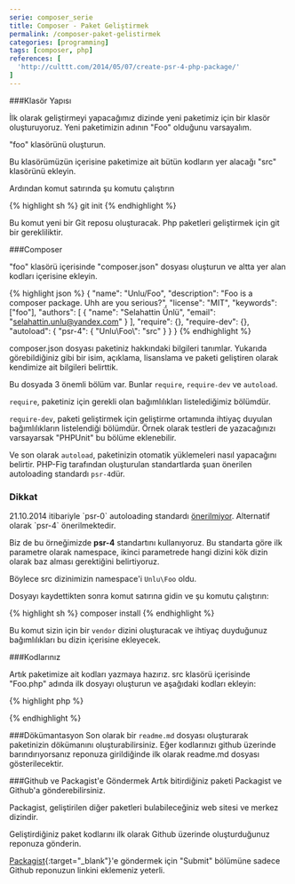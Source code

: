 ```yaml
---
serie: composer_serie
title: Composer - Paket Geliştirmek
permalink: /composer-paket-gelistirmek
categories: [programming]
tags: [composer, php]
references: [
  'http://culttt.com/2014/05/07/create-psr-4-php-package/'
]
---
```


###Klasör Yapısı

İlk olarak geliştirmeyi yapacağımız dizinde yeni paketimiz için bir klasör oluşturuyoruz.
Yeni paketimizin adının "Foo" olduğunu varsayalım. 

"foo" klasörünü oluşturun.

Bu klasörümüzün içerisine paketimize ait bütün kodların yer alacağı "src" klasörünü ekleyin. 

Ardından komut satırında şu komutu çalıştırın

{% highlight sh %}
   git init
{% endhighlight %}

Bu komut yeni bir Git reposu oluşturacak. Php paketleri geliştirmek için git bir gerekliliktir.

###Composer

"foo" klasörü içerisinde "composer.json" dosyası oluşturun ve altta yer alan kodları içerisine ekleyin.

{% highlight json %}
{
    "name": "Unlu/Foo",
    "description": "Foo is a composer package. Uhh are you serious?",
    "license": "MIT",
    "keywords": ["foo"],
    "authors": [
        {
            "name": "Selahattin Ünlü",
            "email": "selahattin.unlu@yandex.com"
        }
    ],
    "require": {},
    "require-dev": {},
    "autoload": {
        "psr-4": {
            "Unlu\\Foo\\": "src"
        }
    }
}
{% endhighlight %}

composer.json dosyası paketiniz hakkındaki bilgileri tanımlar. 
Yukarıda görebildiğiniz gibi bir isim, açıklama, lisanslama ve paketi geliştiren olarak 
kendimize ait bilgileri belirttik.

Bu dosyada 3 önemli bölüm var. Bunlar `require`, `require-dev` ve `autoload`.

`require`, paketiniz için gerekli olan bağımlılıkları listelediğimiz bölümdür.

`require-dev`, paketi geliştirmek için geliştirme ortamında ihtiyaç duyulan bağımlılıkların
listelendiği bölümdür. Örnek olarak testleri de yazacağınızı varsayarsak 
"PHPUnit" bu bölüme eklenebilir.

Ve son olarak `autoload`, paketinizin otomatik yüklemeleri nasıl yapacağını belirtir.
PHP-Fig tarafından oluşturulan standartlarda şuan önerilen autoloading standardı `psr-4`dür.

<div class="alert-box"> 
   <h3 class="title">Dikkat</h3>
   21.10.2014 itibariyle `psr-0` autoloading standardı <a href="http://www.php-fig.org/psr/psr-0/" target="_blank">önerilmiyor</a>. Alternatif olarak `psr-4` önerilmektedir.
</div>

Biz de bu örneğimizde **psr-4** standartını kullanıyoruz. Bu standarta göre ilk parametre olarak namespace, ikinci parametrede hangi dizini kök dizin olarak baz alması gerektiğini belirtiyoruz. 

Böylece src dizinimizin namespace'i `Unlu\Foo` oldu.

Dosyayı kaydettikten sonra komut satırına gidin ve şu komutu çalıştırın:

{% highlight sh %}
   composer install
{% endhighlight %}

Bu komut sizin için bir `vendor` dizini oluşturacak ve ihtiyaç duyduğunuz bağımlılıkları bu dizin içerisine ekleyecek.

###Kodlarınız

Artık paketimize ait kodları yazmaya hazırız. src klasörü içerisinde "Foo.php" adında ilk dosyayı oluşturun ve
aşağıdaki kodları ekleyin:

{% highlight php %}
  <?php 
    namespace Unlu\Foo;
 
    class Foo 
    {
 
      public function sayHello()
      {
        echo 'Hello!';
      }
    }
  ?>
{% endhighlight %}

###Dökümantasyon
Son olarak bir `readme.md` dosyası oluşturarak paketinizin dökümanını oluşturabilirsiniz.
Eğer kodlarınızı github üzerinde barındırıyorsanız reponuza girildiğinde 
ilk olarak readme.md dosyası gösterilecektir.

###Github ve Packagist'e Göndermek
Artık bitirdiğiniz paketi Packagist ve Github'a gönderebilirsiniz.

Packagist, geliştirilen diğer paketleri bulabileceğiniz web sitesi ve merkez dizindir.

Geliştirdiğiniz paket kodlarını ilk olarak Github üzerinde oluşturduğunuz reponuza gönderin.

[Packagist](http://packagist.org){:target="_blank"}'e göndermek için "Submit" bölümüne sadece Github reponuzun linkini
eklemeniz yeterli.


